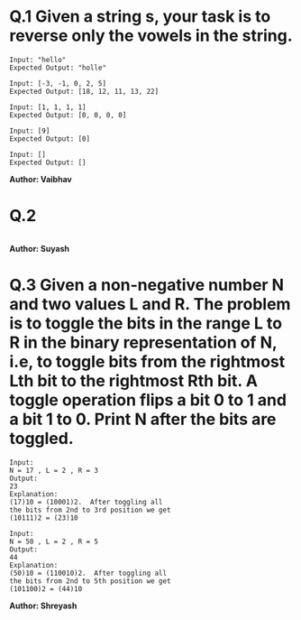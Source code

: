 # Q.1 Given a string s, your task is to reverse only the vowels in the string.
```
Input: "hello"
Expected Output: "holle"

Input: [-3, -1, 0, 2, 5]
Expected Output: [18, 12, 11, 13, 22]

Input: [1, 1, 1, 1]
Expected Output: [0, 0, 0, 0]

Input: [9]
Expected Output: [0]

Input: []
Expected Output: []
```
**Author: Vaibhav**

# Q.2 

```

```
**Author: Suyash**

# Q.3 Given a non-negative number N and two values L and R. The problem is to toggle the bits in the range L to R in the binary representation of N, i.e, to toggle bits from the rightmost Lth bit to the rightmost Rth bit. A toggle operation flips a bit 0 to 1 and a bit 1 to 0. Print N after the bits are toggled.
```
Input:
N = 17 , L = 2 , R = 3
Output:
23
Explanation:
(17)10 = (10001)2.  After toggling all
the bits from 2nd to 3rd position we get
(10111)2 = (23)10

Input:
N = 50 , L = 2 , R = 5
Output:
44
Explanation:
(50)10 = (110010)2.  After toggling all
the bits from 2nd to 5th position we get
(101100)2 = (44)10
```
**Author: Shreyash**

